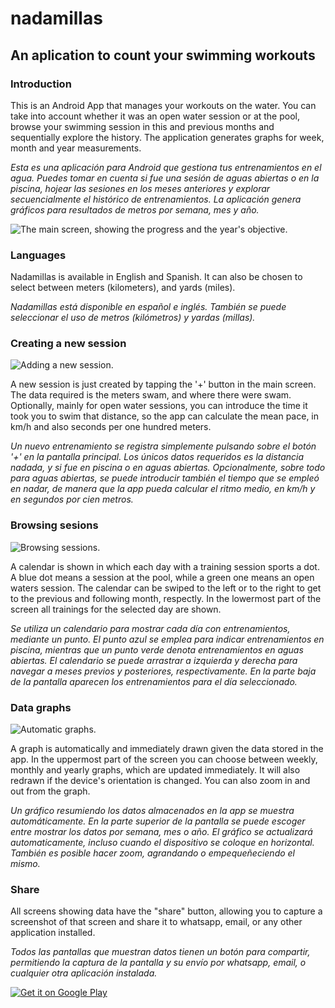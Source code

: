 # nadamillas

## An aplication to count your swimming workouts

### Introduction

This is an Android App that manages your workouts on the water. You can take into account whether it was an open water session or at the pool, browse your swimming session in this and previous months and sequentially explore the history. The application generates graphs for week, month and year measurements.

*Esta es una aplicación para Android que gestiona tus entrenamientos en el agua. Puedes tomar en cuenta si fue una sesión de aguas abiertas o en la piscina, hojear las sesiones en los meses anteriores y explorar secuencialmente el histórico de entrenamientos. La aplicación genera gráficos para resultados de metros por semana, mes y año.*

![The main screen, showing the progress and the year's objective.](res/scr-main.png)

### Languages

Nadamillas is available in English and Spanish. It can also be chosen to select between meters (kilometers), and yards (miles).

*Nadamillas está disponible en español e inglés. También se puede seleccionar el uso de metros (kilómetros) y yardas (millas).*

### Creating a new session

![Adding a new session.](res/scr-add.png)

A new session is just created by tapping the '+' button in the main screen. The data required is the meters swam, and where there were swam. Optionally, mainly for open water sessions, you can introduce the time it took you to swim that distance, so the app can calculate the mean pace, in km/h and also seconds per one hundred meters.

*Un nuevo entrenamiento se registra simplemente pulsando sobre el botón '+' en la pantalla principal. Los únicos datos requeridos es la distancia nadada, y si fue en piscina o en aguas abiertas. Opcionalmente, sobre todo para aguas abiertas, se puede introducir también el tiempo que se empleó en nadar, de manera que la app pueda calcular el ritmo medio, en km/h y en segundos por cien metros.*

### Browsing sesions

![Browsing sessions.](res/scr-browse.png)

A calendar is shown in which each day with a training session sports a dot. A blue dot means a session at the pool, while a green one means an open waters session. The calendar can be swiped to the left or to the right to get to the previous and following month, respectly. In the lowermost part of the screen all trainings for the selected day are shown.

*Se utiliza un calendario para mostrar cada día con entrenamientos, mediante un punto. El punto azul se emplea para indicar entrenamientos en piscina, mientras que un punto verde denota entrenamientos en aguas abiertas. El calendario se puede arrastrar a izquierda y derecha para navegar a meses previos y posteriores, respectivamente. En la parte baja de la pantalla aparecen los entrenamientos para el día seleccionado.*

### Data graphs

![Automatic graphs.](res/scr-graph.png)

A graph is automatically and immediately drawn given the data stored in the app. In the uppermost part of the screen you can choose between weekly, monthly and yearly graphs, which are updated immediately. It will also redrawn if the device's orientation is changed. You can also zoom in and out from the graph.

*Un gráfico resumiendo los datos almacenados en la app se muestra automáticamente. En la parte superior de la pantalla se puede escoger entre mostrar los datos por semana, mes o año. El gráfico se actualizará automaticamente, incluso cuando el dispositivo se coloque en horizontal. También es posible hacer zoom, agrandando o empequeñeciendo el mismo.*

### Share

All screens showing data have the "share" button, allowing you to capture a screenshot of that screen and share it to whatsapp, email, or any other application installed.

*Todos las pantallas que muestran datos tienen un botón para compartir, permitiendo la captura de la pantalla y su envío por whatsapp, email, o cualquier otra aplicación instalada.*

<a href='https://play.google.com/store/apps/details?id=com.devbaltasarq.nadamillas&pcampaignid=MKT-Other-global-all-co-prtnr-py-PartBadge-Mar2515-1'><img alt='Get it on Google Play' src='https://play.google.com/intl/en_us/badges/images/generic/en_badge_web_generic.png'/></a>

